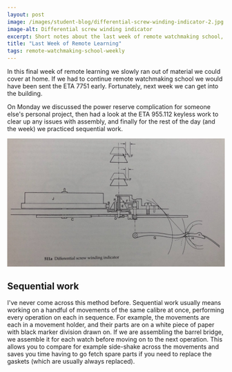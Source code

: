 ```yaml
---
layout: post
image: /images/student-blog/differential-screw-winding-indicator-2.jpg
image-alt: Differential screw winding indicator
excerpt: Short notes about the last week of remote watchmaking school, before we get back into the building on Monday.
title: "Last Week of Remote Learning"
tags: remote-watchmaking-school-weekly
---
```


In this final week of remote learning we slowly ran out of material we could cover at home. If we had to continue remote watchmaking school we would have been sent the ETA 7751 early. Fortunately, next week we can get into the building.

On Monday we discussed the power reserve complication for someone else's personal project, then had a look at the ETA 955.112 keyless work to clear up any issues with assembly, and finally for the rest of the day (and the week) we practiced sequential work.

![Differential screw winding indicator](/images/student-blog/differential-screw-winding-indicator-1.jpg)

## Sequential work
I've never come across this method before. Sequential work usually means working on a handful of movements of the same calibre at once, performing every operation on each in sequence. For example, the movements are each in a movement holder, and their parts are on a white piece of paper with black marker division drawn on. If we are assembling the barrel bridge, we assemble it for each watch before moving on to the next operation. This allows you to compare for example side-shake across the movements and saves you time having to go fetch spare parts if you need to replace the gaskets (which are usually always replaced).

